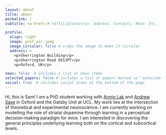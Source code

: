 ```yaml
---
layout: about
title: about
permalink: /
subtitle: <a href='#'>Affiliations</a>. Address. Contacts. Moto. Etc.

profile:
  align: right
  image: prof_pic.jpeg
  image_circular: false # crops the image to make it circular
  address: >
    <p>Sherrington Building</p>
    <p>Sherrington Road OX13PT</p>
    <p>Oxford, UK</p>

news: false  # includes a list of news items
selected_papers: false # includes a list of papers marked as "selected={true}"
social: true  # includes social icons at the bottom of the page
---
```


Hi, this is Sam! I am a PhD student working with [Armin Lak](https://www.dpag.ox.ac.uk/team/armin-lak) and [Andrew Saxe](https://www.sainsburywellcome.org/web/people/andrew-saxe) in Oxford and the Gatsby Unit at UCL. My work lies at the intersection of theoretical and experimental neuroscience. I am currently working on modelling the role of striatal dopamine through learning in a perceptual decision-making paradigm for mice. I am interested in discovering the general principles underlying learning both on the cortical and subcortical levels.

